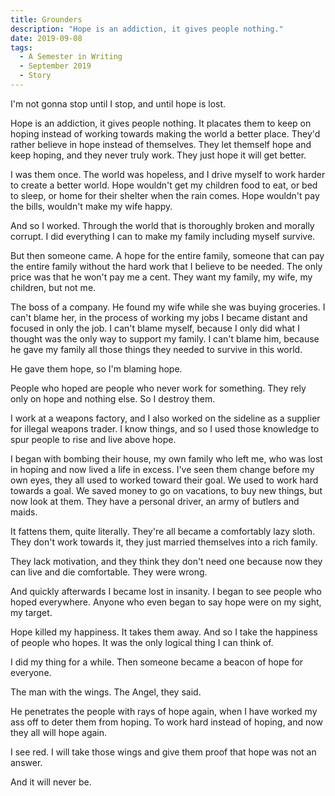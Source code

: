 ```yaml
---
title: Grounders
description: "Hope is an addiction, it gives people nothing."
date: 2019-09-08
tags:
  - A Semester in Writing
  - September 2019
  - Story
---
```


I'm not gonna stop until I stop, and until hope is lost.

Hope is an addiction, it gives people nothing. It placates them to keep on hoping instead of working towards making the world a better place. They'd rather believe in hope instead of themselves. They let themself hope and keep hoping, and they never truly work. They just hope it will get better. 

I was them once. The world was hopeless, and I drive myself to work harder to create a better world. Hope wouldn't get my children food to eat, or bed to sleep, or home for their shelter when the rain comes. Hope wouldn't pay the bills, wouldn't make my wife happy.

And so I worked. Through the world that is thoroughly broken and morally corrupt. I did everything I can to make my family including myself survive.

But then someone came. A hope for the entire family, someone that can pay the entire family without the hard work that I believe to be needed. The only price was that he won't pay me a cent. They want my family, my wife, my children, but not me. 

The boss of a company. He found my wife while she was buying groceries. I can't blame her, in the process of working my jobs I became distant and focused in only the job. I can't blame myself, because I only did what I thought was the only way to support my family. I can't blame him, because he gave my family all those things they needed to survive in this world.

He gave them hope, so I'm blaming hope. 

People who hoped are people who never work for something. They rely only on hope and nothing else. So I destroy them.

I work at a weapons factory, and I also worked on the sideline as a supplier for illegal weapons trader. I know things, and so I used those knowledge to spur people to rise and live above hope.

I began with bombing their house, my own family who left me, who was lost in hoping and now lived a life in excess. I've seen them change before my own eyes, they all used to worked toward their goal. We used to work hard towards a goal. We saved money to go on vacations, to buy new things, but now look at them. They have a personal driver, an army of butlers and maids.

It fattens them, quite literally. They're all became a comfortably lazy sloth. They don't work towards it, they just married themselves into a rich family.

They lack motivation, and they think they don't need one because now they can live and die comfortable. They were wrong.

And quickly afterwards I became lost in insanity. I began to see people who hoped everywhere. Anyone who even began to say hope were on my sight, my target.

Hope killed my happiness. It takes them away. And so I take the happiness of people who hopes. It was the only logical thing I can think of.

I did my thing for a while. Then someone became a beacon of hope for everyone.

The man with the wings. The Angel, they said.

He penetrates the people with rays of hope again, when I have worked my ass off to deter them from hoping. To work hard instead of hoping, and now they all will hope again.

I see red. I will take those wings and give them proof that hope was not an answer.

And it will never be.